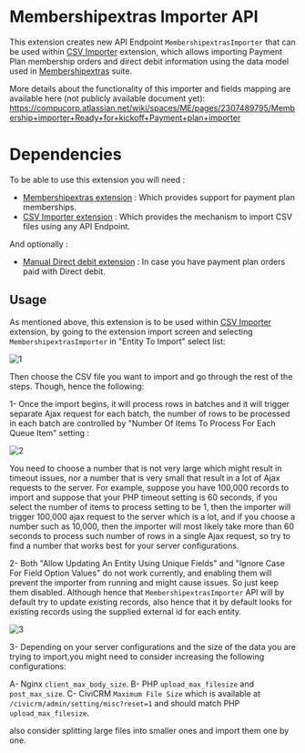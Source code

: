 # Membershipextras Importer API

This extension creates new API Endpoint `MembershipextrasImporter` that can be used within [CSV Importer](https://github.com/eileenmcnaughton/nz.co.fuzion.csvimport) extension,
which allows importing Payment Plan membership orders and direct debit information using the data model used in [Membershipextras](https://github.com/compucorp/uk.co.compucorp.membershipextras) suite.

More details about the functionality of this importer and fields mapping are available here (not publicly available document yet):
https://compucorp.atlassian.net/wiki/spaces/ME/pages/2307489795/Membership+importer+Ready+for+kickoff+Payment+plan+importer

# Dependencies
To be able to use this extension you will need :

- [Membershipextras extension](https://github.com/compucorp/uk.co.compucorp.membershipextras) : Which provides support for payment plan memberships.
- [CSV Importer extension](https://github.com/eileenmcnaughton/nz.co.fuzion.csvimport) : Which provides the mechanism to import CSV files using any API Endpoint.

And optionally :
- [Manual Direct debit extension](https://github.com/compucorp/uk.co.compucorp.manualdirectdebit) : In case you have payment plan orders paid with Direct debit.

## Usage

As mentioned above, this extension is to be used within  [CSV Importer](https://github.com/eileenmcnaughton/nz.co.fuzion.csvimport) extension, by going
to the extension import screen and selecting `MembershipextrasImporter` in "Entity To Import" select list:

![1](https://user-images.githubusercontent.com/6275540/115318172-e0d96d00-a185-11eb-9350-704a0f2370c6.png)

Then choose the CSV file you want to import and go through the rest of the steps. Though, hence the following:

1- Once the import begins, it will process rows in batches and it will trigger separate Ajax request for each batch, the number of rows to be processed
in each batch are controlled by "Number Of Items To Process For Each Queue Item" setting :

![2](https://user-images.githubusercontent.com/6275540/115318178-e3d45d80-a185-11eb-909e-5e8a425dbdd8.png)

You need to choose a number that is not very large which might result in timeout issues, nor a number that is very small that result in a lot of Ajax
requests to the server. For example, suppose you have 100,000 records to import and suppose that your PHP timeout setting is 60 seconds, if you select
the number of items to process setting to be 1, then the importer will trigger 100,000 ajax request to the server which is a lot, and if you choose a number
such as 10,000, then the importer will most likely take more than 60 seconds to process such number of rows in a single Ajax request, so try to find a number
that works best for your server configurations.

2- Both "Allow Updating An Entity Using Unique Fields" and "Ignore Case For Field Option Values" do not work currently, and enabling them will prevent the importer
from running and might cause issues. So just keep them disabled. Although hence that `MembershipextrasImporter` API will by default try
to update existing records, also hence that it by default looks for existing records using the supplied external id for each entity.

![3](https://user-images.githubusercontent.com/6275540/115318186-eb940200-a185-11eb-89a3-8766f4125e70.png)

3- Depending on your server configurations and the size of the data you are trying to import,you might need to consider increasing
the following configurations:

A- Nginx `client_max_body_size`.
B- PHP `upload_max_filesize` and `post_max_size`.
C- CiviCRM `Maximum File Size` which is available at `/civicrm/admin/setting/misc?reset=1` and should match PHP `upload_max_filesize`.

also consider splitting large files into smaller ones and import them one by one.
